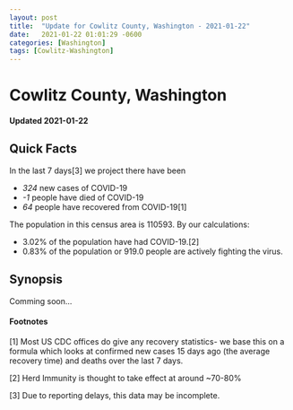 ```yaml
---
layout: post
title:  "Update for Cowlitz County, Washington - 2021-01-22"
date:   2021-01-22 01:01:29 -0600
categories: [Washington]
tags: [Cowlitz-Washington]
---
```


# Cowlitz County, Washington
#### Updated 2021-01-22

## Quick Facts

In the last 7 days[3] we project there have been
- *324* new cases of COVID-19
- *-1* people have died of COVID-19
- *64* people have recovered from COVID-19[1]

The population in this census area is 110593. By our calculations:
- 3.02% of the population have had COVID-19.[2]
- 0.83% of the population or 919.0 people are actively fighting the virus.

## Synopsis

Comming soon...


#### Footnotes

[1] Most US CDC offices do give any recovery statistics- we base this on a formula which looks at confirmed new cases
15 days ago (the average recovery time) and deaths over the last 7 days.

[2] Herd Immunity is thought to take effect at around ~70-80%

[3] Due to reporting delays, this data may be incomplete.
 
    